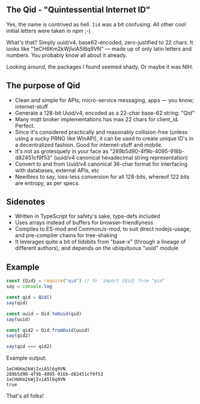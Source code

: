 
## The Qid - "Quintessential Internet ID" ##

Yes, the name is contrived as hell. `Iid` was a bit confusing. All other cool initial letters were taken in npm ;-)

What's that? Simply uuid/v4, base62-encoded, zero-justified to 22 chars. It looks like "1eCH6Km2kWjIviA5l6q9VN" — made up of only latin letters and numbers. You probably know all about it already.

Looking around, the packages I found seemed shady. Or maybe it was NIH.

## The purpose of Qid ##

- Clean and simple for APIs, micro-service messaging, apps — you know; internet-stuff
- Generate a 128-bit Uuid/v4, encoded as a 22-char base-62 string: "Qid"
- Many mqtt broker implementations has max 22 chars for client_id. Perfect.
- Since it's considered practically and reasonably collision-free (unless using a sucky PRNG like WinAPI), it can be used to create unique ID's in a decentralized fashion. Good for internet-stuff and mobile.
- It's not as grotesquely in your face as "289b5d90-4f9b-4095-916b-d82451cf9f53" (uuid/v4 canonical hexadecimal string representation)
- Convert to and from Uuid/v4 canonical 36-char format for interfacing with databases, external APIs, etc
- Needless to say, loss-less conversion for all 128-bits, whereof 122 bits are entropy, as per specs.

## Sidenotes ##

- Written in TypeScript for safety's sake, type-defs included
- Uses arrays instead of buffers for browser-friendlyness
- Compiles to ES-mod and CommonJs-mod, to suit direct nodejs-usage, and pre-compiler chains for tree-shaking
- It leverages quite a bit of tidsbits from "base-x" (through a lineage of different authors), and depends on the ubiquituous "uuid" module

## Example ##

```javascript
const {Qid} = require("qid") // Or `import {Qid} from "qid"`
say = console.log

const qid = Qid()
say(qid)

const uuid = Qid.toUuid(qid)
say(uuid)

const qid2 = Qid.fromUuid(uuid)
say(qid2)

say(qid === qid2)
```

Example output:
```
1eCH6Km2kWjIviA5l6q9VN
289b5d90-4f9b-4095-916b-d82451cf9f53
1eCH6Km2kWjIviA5l6q9VN
true
```

That's all folks!
